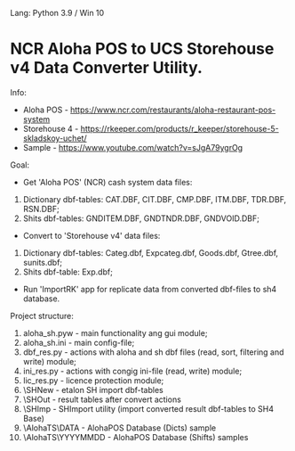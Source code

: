 Lang: Python 3.9 / Win 10

# NCR Aloha POS to UCS Storehouse v4 Data Converter Utility.

Info:

- Aloha POS - https://www.ncr.com/restaurants/aloha-restaurant-pos-system
- Storehouse 4 - https://rkeeper.com/products/r_keeper/storehouse-5-skladskoy-uchet/
- Sample - https://www.youtube.com/watch?v=sJgA79ygrOg

Goal:

- Get 'Aloha POS' (NCR) cash system data files:

1. Dictionary dbf-tables: CAT.DBF, CIT.DBF, CMP.DBF, ITM.DBF, TDR.DBF, RSN.DBF;
2. Shits dbf-tables: GNDITEM.DBF, GNDTNDR.DBF, GNDVOID.DBF;

- Convert to 'Storehouse v4' data files: 

1. Dictionary dbf-tables: Categ.dbf, Expcateg.dbf, Goods.dbf, Gtree.dbf, sunits.dbf;
2. Shits dbf-table: Exp.dbf;

- Run 'ImportRK' app for replicate data from converted dbf-files to sh4 database.

Project structure:

1. aloha_sh.pyw - main functionality ang gui module;
2. aloha_sh.ini - main config-file;
3. dbf_res.py - actions with aloha and sh dbf files (read, sort, filtering and write) module;
4. ini_res.py - actions with congig ini-file (read, write) module;
5. lic_res.py - licence protection module;
6. \SHNew - etalon SH import dbf-tables
7. \SHOut - result tables after convert actions
8. \SHImp - SHImport utility (import converted result dbf-tables to SH4 Base)
9. \AlohaTS\DATA - AlohaPOS Database (Dicts) sample
10. \AlohaTS\YYYYMMDD - AlohaPOS Database (Shifts) samples

